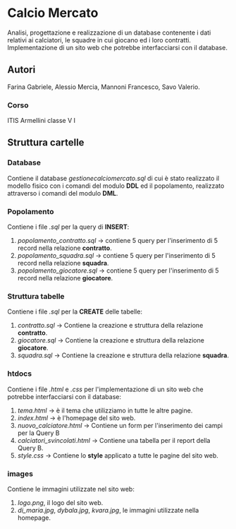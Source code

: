 # Calcio Mercato
Analisi, progettazione e realizzazione di un database contenente i dati relativi ai calciatori, le squadre in cui giocano ed i loro contratti. Implementazione di un sito web che potrebbe interfacciarsi con il database.
## Autori
Farina Gabriele, Alessio Mercia, Mannoni Francesco, Savo Valerio.
### Corso 
ITIS Armellini classe V I
## Struttura cartelle
### Database
Contiene il database _gestionecalciomercato.sql_ di cui è stato realizzato il modello fisico con i comandi del modulo **DDL** ed il popolamento, realizzato attraverso i comandi del modulo **DML**.
### Popolamento
Contiene i file _.sql_ per la query di **INSERT**:
1. _popolamento_contratto.sql_ -> contiene 5 query per l'inserimento di 5 
                                  record nella relazione **contratto**.
2. _popolamento_squadra.sql_ -> contiene 5 query per l'inserimento di 5 
                                  record nella relazione **squadra**.
3. _popolamento_giocatore.sql_ -> contiene 5 query per l'inserimento di 5 
                                  record nella relazione **giocatore**.
### Struttura tabelle
Contiene i file _.sql_ per la **CREATE** delle tabelle:
1. _contratto.sql_ -> Contiene la creazione e struttura della relazione 
                      **contratto**.
2. _giocatore.sql_ -> Contiene la creazione e struttura della relazione 
                      **giocatore**.
3. _squadra.sql_ -> Contiene la creazione e struttura della relazione 
                      **squadra**.
### htdocs
Contiene i file _.html_ e _.css_ per l'implementazione di un sito web che potrebbe interfacciarsi con il database:
1. _tema.html_ -> è il tema che utilizziamo in tutte le altre pagine.
2. _index.html_ -> è l'homepage del sito web.
3. _nuovo_calciatore.html_ -> Contiene un form per l'inserimento dei campi   
                              per la Query B
4. _calciatori_svincolati.html_ -> Contiene una tabella per il report della 
                                   Query B.
5. _style.css_ -> Contiene lo **style** applicato a tutte le pagine del sito 
                  web.
### images
Contiene le immagini utilizzate nel sito web:
1. _logo.png_, il logo del sito web.
2. _di_maria.jpg_, _dybala.jpg_, _kvara.jpg_, le immagini utilizzate nella homepage.



